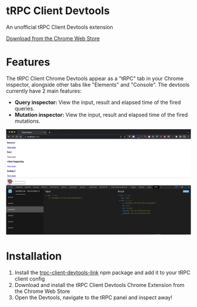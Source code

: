 # tRPC Client Devtools

An unofficial tRPC Client Devtools extension

[Download from the Chrome Web Store](https://chrome.google.com/webstore/detail/trpc-client-devtools/ocolkjnalnkdaclepjmkigefcgngkadb?hl=en&authuser=1)

# Features

The tRPC Client Chrome Devtools appear as a "tRPC" tab in your Chrome inspector, alongside other tabs like "Elements" and "Console". The devtools currently have 2 main features:

- **Query inspector:** View the input, result and elapsed time of the fired queries.
- **Mutation inspector:** View the input, result and elapsed time of the fired mutations.

![tRPC Client Devtools Chrome Extension](./assets/trpc-client-devtools.png)

# Installation

1. Install the [trpc-client-devtools-link]() npm package and add it to your tRPC client config
2. Download and install the tRPC Client Devtools Chrome Extension from the Chrome Web Store
3. Open the Devtools, navigate to the tRPC panel and inspect away!

